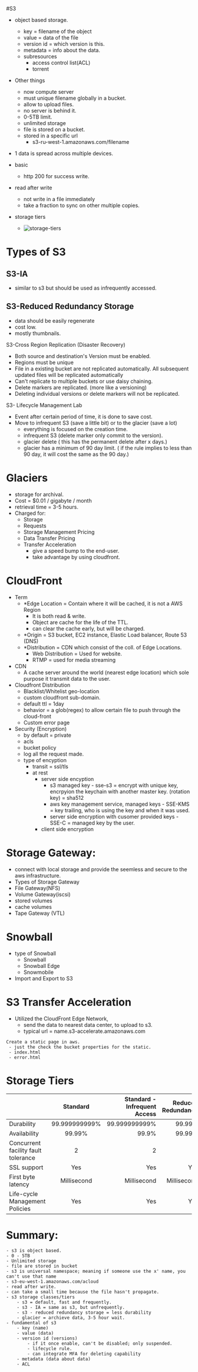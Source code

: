 #S3 
 - object based storage. 
   - key = filename of the object
   - value = data of the file
   - version id = which version is this.
   - metadata = info about the data.
   - subresources
     - access control list(ACL)
     - torrent
 - Other things
   - now compute server
   - must unique filename globally in a bucket.
   - allow to upload files.
   - no server is behind it.
   - 0-5TB limit.
   - unlimited storage
   - file is stored on a bucket.
   - stored in a specific url
     - s3-ru-west-1.amazonaws.com/filename
   
 - 1 data is spread across multiple devices.
 - basic
   - http 200 for success write.
 - read after write
   - not write in a file immediately
   - take a fraction to sync on other multiple copies.
 - storage tiers
   - ![storage-tiers](s3-storage-tiers.png) 

# Types of S3
## S3-IA
 - similar to s3 but should be used as infrequently accessed.
## S3-Reduced Redundancy Storage
 - data should be easily regenerate
 - cost low.
 - mostly thumbnails.

S3-Cross Region Replication (Disaster Recovery)
 - Both source and destination's Version must be enabled.
 - Regions must be unique
 - File in a existing bucket are not replicated automatically. All subsequent updated files will be replicated automatically
 - Can't replicate to multiple buckets or use daisy chaining.
 - Delete markers are replicated. (more like a versioning)
 - Deleting individual versions or delete markers will not be replicated.


S3- Lifecycle Management Lab
 - Event after certain period of time, it is done to save cost.
 - Move to infrequent S3 (save a little bit) or to the glacier (save a lot)
   - everything is focused on the creation time.
   - infrequent S3 (delete marker only commit to the version).
   - glacier delete ( this has the permanent delete after x days.)
   - glacier has a minimum of 90 day limit. ( if the rule implies to less than 90 day, it will cost the same as the 90 day.)

# Glaciers
 - storage for archival.
 - Cost = $0.01 / gigabyte / month
 - retrieval time = 3-5 hours.
 - Charged for:
   - Storage
   - Requests
   - Storage Management Pricing
   - Data Transfer Pricing
   - Transfer Acceleration
     - give a speed bump to the end-user.
     - take advantage by using cloudfront.


# CloudFront
 - Term
   - *Edge Location = Contain where it will be cached, it is not a AWS Region
     - It is both read & write.
     - Object are cache for the life of the TTL.
     - can clear the cache early, but will be charged.
   - *Origin = S3 bucket, EC2 instance, Elastic Load balancer, Route 53 (DNS)
   - *Distribution = CDN which consist of the coll. of Edge Locations.
     - Web Distribution = Used for website.
     - RTMP = used for media streaming
 - CDN
   - A cache server around the world (nearest edge location) which sole purpose it transmit data to the user.
 - Cloudfront Distribution
   - Blacklist/Whitelist geo-location
   - custom cloudfront sub-domain.
   - default ttl = 1day
   - behavior = a glob(regex) to allow certain file to push through the cloud-front
   - Custom error page
 - Security (Encryption)
   - by default = private
   - acls
   - bucket policy
   - log all the request made.
   - type of encyption
     - transit = ssl/tls
     - at rest
       - server side encyption
         - s3 managed key - sse-s3 = encrypt with unique key, encrpyion the keychain with another master key. (rotation key) = sha512
         - aws key management service, managed keys - SSE-KMS = key trailing, who is using the key and when it was used.
         - server side encryption  with cusomer provided keys - SSE-C = managed key by the user.
       - client side encryption


# Storage Gateway:
 - connect with local storage and provide the seemless and secure to the aws infrastructure.
 - Types of Storage Gateway
  - File Gateway(NFS)
  - Volume Gateway(iscsi)
   - stored volumes
   - cache volumes
  - Tape Gateway (VTL) 


# Snowball
 - type of Snowball
 	- Snowball
 	- Snowball Edge
 	- Snowmobile
 - Import and Export to S3
 
# S3 Transfer Acceleration
 - Utilized the CloudFront Edge Network,
   - send the data to nearest data center, to upload to s3.
   - typical url = name.s3-accelerate.amazonaws.com


```
Create a static page in aws.
 - just the check the bucket properties for the static.
 - index.html
 - error.html
```

# Storage Tiers

| |Standard | Standard - Infrequent Access| Reduced Redundancy|
| --------- |:-------------:| -----:|----:|
| Durability| 99.999999999% | 99.999999999%| 99.99%|
| Availability| 99.99%| 99.9%| 99.99%|
| Concurrent facility fault tolerance| 2| 2| 1|
| SSL support| Yes| Yes| Yes|
| First byte latency| Millisecond| Millisecond| Millisecond |
| Life-cycle Management Policies| Yes|Yes|Yes|



# Summary:
	- s3 is object based.
	- 0 - 5TB
	- Unlimited storage
	- file are stored in bucket
	- s3 is universal namespace; meaning if someone use the x' name, you can't use that name
	- s3-eu-west-1.amazonaws.com/acloud
	- read after write.
	- can take a small time because the file hasn't propagate.
	- s3 storage classes/tiers
		- s3 = default, fast and frequently.
		- s3 - IA = same as s3, but unfrequently.
		- s3 - reduced redundancy storage = less durability
		- glacier = archieve data, 3-5 hour wait.
	- fundamental of s3
		- key (name)
		- value (data)
		- version id (versions)
			- if it once enable, can't be disabled; only suspended.
			- lifecycle rule.
			- can integrate MFA for deleting capability 
		- metadata (data about data)
		- ACL
